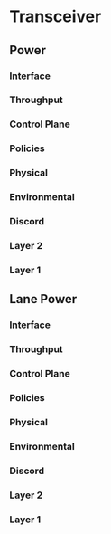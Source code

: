 # Transceiver
## Power
### Interface
### Throughput
### Control Plane
### Policies
### Physical
### Environmental
### Discord
### Layer 2
### Layer 1
## Lane Power
### Interface
### Throughput
### Control Plane
### Policies
### Physical
### Environmental
### Discord
### Layer 2
### Layer 1